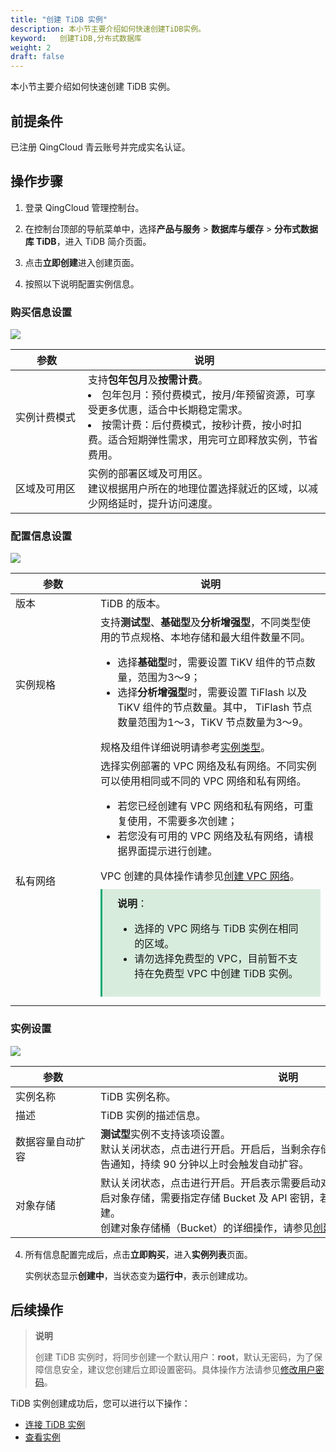 ```yaml
---
title: "创建 TiDB 实例"
description: 本小节主要介绍如何快速创建TiDB实例。 
keyword:   创建TiDB,分布式数据库
weight: 2
draft: false
---
```


本小节主要介绍如何快速创建 TiDB 实例。

## 前提条件

已注册 QingCloud 青云账号并完成实名认证。

## 操作步骤

1. 登录 QingCloud 管理控制台。
2. 在控制台顶部的导航菜单中，选择**产品与服务** > **数据库与缓存** > **分布式数据库 TiDB**，进入 TiDB 简介页面。


3. 点击**立即创建**进入创建页面。
4. 按照以下说明配置实例信息。

### 购买信息设置

![](../../_images/create_bug_info.png)

| <span style="display:inline-block;width:100px">参数</span> | 说明                                                         |
| ---------------------------------------------------------- | ------------------------------------------------------------ |
| 实例计费模式                                               | 支持**包年包月**及**按需计费**。<br/><li>包年包月：预付费模式，按月/年预留资源，可享受更多优惠，适合中长期稳定需求。</li><li>按需计费：后付费模式，按秒计费，按小时扣费。适合短期弹性需求，用完可立即释放实例，节省费用。</li> |
| 区域及可用区                                               | 实例的部署区域及可用区。<br/>建议根据用户所在的地理位置选择就近的区域，以减少网络延时，提升访问速度。 |

### 配置信息设置

![](../../_images/create_setting_info.png)

| <span style="display:inline-block;width:120px">参数</span> | 说明                                                         |
| ---------------------------------------------------------- | ------------------------------------------------------------ |
| 版本                                                       | TiDB 的版本。                                                |
| 实例规格                                                   | 支持**测试型**、**基础型**及**分析增强型**，不同类型使用的节点规格、本地存储和最大组件数量不同。<br/><ul><li>选择**基础型**时，需要设置 TiKV 组件的节点数量，范围为3～9；</li><li>选择**分析增强型**时，需要设置 TiFlash 以及 TiKV 组件的节点数量。其中， TiFlash 节点数量范围为1～3，TiKV 节点数量为3～9。</li></ul>规格及组件详细说明请参考[实例类型](../../intro/instance_type/)。 |
| 私有网络                                                   | 选择实例部署的 VPC 网络及私有网络。不同实例可以使用相同或不同的 VPC 网络和私有网络。<ul><li>若您已经创建有 VPC 网络和私有网络，可重复使用，不需要多次创建；</li><li>若您没有可用的 VPC 网络及私有网络，请根据界面提示进行创建。</li></ul>VPC 创建的具体操作请参见[创建 VPC 网络](/network/vpc/manual/vpcnet/10_create_vpc/)。<br/><div style="background-color: #D8ECDE; padding: 10px 24px; margin: 10px 0; border-left: 3px solid #00a971;">  <b>说明</b>：<ul><li>选择的 VPC 网络与 TiDB 实例在相同的区域。</li><li>请勿选择免费型的 VPC，目前暂不支持在免费型 VPC 中创建 TiDB 实例。</li></ul></div> |

### 实例设置

![](../../_images/create_instance_setting.png)

| <span style="display:inline-block;width:120px">参数</span> | <span style="display:inline-block;width:600px">说明</span>   |
| ---------------------------------------------------------- | ------------------------------------------------------------ |
| 实例名称                                                   | TiDB 实例名称。                                              |
| 描述                                                       | TiDB 实例的描述信息。                                        |
| 数据容量自动扩容                                           | **测试型**实例不支持该项设置。<br/>默认关闭状态，点击进行开启。开启后，当剩余存储容量不足 30% 时，您将收到警告通知，持续 90 分钟以上时会触发自动扩容。 |
| 对象存储                                                   | 默认关闭状态，点击进行开启。开启表示需要启动对象存储服务来存储备份数据。开启对象存储，需要指定存储 Bucket 及 API 密钥，若未创建，请根据界面提示进行创建。<br/>创建对象存储桶（Bucket）的详细操作，请参见[创建 Bucket](/storage/object-storage/manual/bucket_manage/#创建-bucket)。 |

4. 所有信息配置完成后，点击**立即购买**，进入**实例列表**页面。

   实例状态显示**创建中**，当状态变为**运行中**，表示创建成功。

## 后续操作

>**说明**
>
>创建 TiDB 实例时，将同步创建一个默认用户：**root**，默认无密码，为了保障信息安全，建议您创建后立即设置密码。具体操作方法请参见[修改用户密码](../../manual/user_mgt/mdypasswd/)。

TiDB 实例创建成功后，您可以进行以下操作：

- [连接 TiDB 实例](../cnect_tidb/)
- [查看实例](../../manual/mgeinstance/view/)

